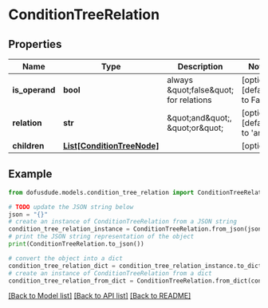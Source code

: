 # ConditionTreeRelation


## Properties

Name | Type | Description | Notes
------------ | ------------- | ------------- | -------------
**is_operand** | **bool** | always \&quot;false\&quot; for relations | [optional] [default to False]
**relation** | **str** | \&quot;and\&quot;, \&quot;or\&quot; | [optional] [default to 'and']
**children** | [**List[ConditionTreeNode]**](ConditionTreeNode.md) |  | [optional] 

## Example

```python
from dofusdude.models.condition_tree_relation import ConditionTreeRelation

# TODO update the JSON string below
json = "{}"
# create an instance of ConditionTreeRelation from a JSON string
condition_tree_relation_instance = ConditionTreeRelation.from_json(json)
# print the JSON string representation of the object
print(ConditionTreeRelation.to_json())

# convert the object into a dict
condition_tree_relation_dict = condition_tree_relation_instance.to_dict()
# create an instance of ConditionTreeRelation from a dict
condition_tree_relation_from_dict = ConditionTreeRelation.from_dict(condition_tree_relation_dict)
```
[[Back to Model list]](../README.md#documentation-for-models) [[Back to API list]](../README.md#documentation-for-api-endpoints) [[Back to README]](../README.md)


